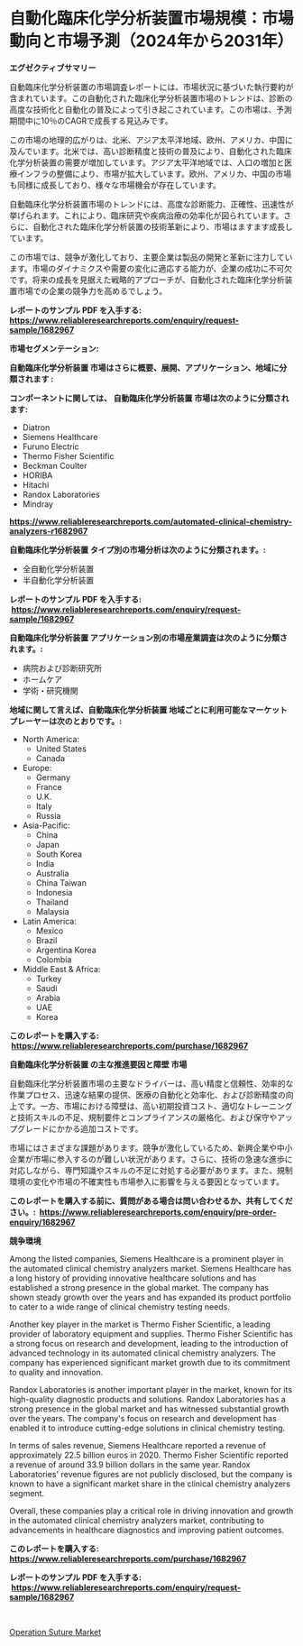 <p><h1>自動化臨床化学分析装置市場規模：市場動向と市場予測（2024年から2031年）</h1></p><p><strong>エグゼクティブサマリー</strong></p>
<p><p>自動臨床化学分析装置の市場調査レポートには、市場状況に基づいた執行要約が含まれています。この自動化された臨床化学分析装置市場のトレンドは、診断の高度な技術化と自動化の普及によって引き起こされています。この市場は、予測期間中に10％のCAGRで成長する見込みです。</p><p>この市場の地理的広がりは、北米、アジア太平洋地域、欧州、アメリカ、中国に及んでいます。北米では、高い診断精度と技術の普及により、自動化された臨床化学分析装置の需要が増加しています。アジア太平洋地域では、人口の増加と医療インフラの整備により、市場が拡大しています。欧州、アメリカ、中国の市場も同様に成長しており、様々な市場機会が存在しています。</p><p>自動臨床化学分析装置市場のトレンドには、高度な診断能力、正確性、迅速性が挙げられます。これにより、臨床研究や疾病治療の効率化が図られています。さらに、自動化された臨床化学分析装置の技術革新により、市場はますます成長しています。</p><p>この市場では、競争が激化しており、主要企業は製品の開発と革新に注力しています。市場のダイナミクスや需要の変化に適応する能力が、企業の成功に不可欠です。将来の成長を見据えた戦略的アプローチが、自動化された臨床化学分析装置市場での企業の競争力を高めるでしょう。</p></p>
<p><strong>レポートのサンプル PDF を入手する: <a href="https://www.reliableresearchreports.com/enquiry/request-sample/1682967">https://www.reliableresearchreports.com/enquiry/request-sample/1682967</a></strong></p>
<p><strong>市場セグメンテーション:</strong></p>
<p><strong> 自動臨床化学分析装置 市場はさらに概要、展開、アプリケーション、地域に分類されます :</strong></p>
<p><strong>コンポーネントに関しては、 自動臨床化学分析装置 市場は次のように分類されます: &nbsp;</strong></p>
<p><ul><li>Diatron</li><li>Siemens Healthcare</li><li>Furuno Electric</li><li>Thermo Fisher Scientific</li><li>Beckman Coulter</li><li>HORIBA</li><li>Hitachi</li><li>Randox Laboratories</li><li>Mindray</li></ul></p>
<p><strong><a href="https://www.reliableresearchreports.com/automated-clinical-chemistry-analyzers-r1682967">https://www.reliableresearchreports.com/automated-clinical-chemistry-analyzers-r1682967</a></strong></p>
<p><strong> 自動臨床化学分析装置 タイプ別の市場分析は次のように分類されます。:</strong></p>
<p><ul><li>全自動化学分析装置</li><li>半自動化学分析装置</li></ul></p>
<p><strong>レポートのサンプル PDF を入手する: &nbsp;<a href="https://www.reliableresearchreports.com/enquiry/request-sample/1682967">https://www.reliableresearchreports.com/enquiry/request-sample/1682967</a></strong></p>
<p><strong> 自動臨床化学分析装置 アプリケーション別の市場産業調査は次のように分類されます。:</strong></p>
<p><ul><li>病院および診断研究所</li><li>ホームケア</li><li>学術・研究機関</li></ul></p>
<p><strong>地域に関して言えば、自動臨床化学分析装置 地域ごとに利用可能なマーケットプレーヤーは次のとおりです。:</strong></p>
<p><ul>
    <li>
        North America:
        <ul>
            <li>United States</li>
            <li>Canada</li>
        </ul>
    </li>
    <li>
        Europe:
        <ul>
            <li>Germany</li>
            <li>France</li>
            <li>U.K.</li>
            <li>Italy</li>
            <li>Russia</li>
        </ul>
    </li>
    <li>
        Asia-Pacific:
        <ul>
            <li>China</li>
            <li>Japan</li>
            <li>South Korea</li>
            <li>India</li>
            <li>Australia</li>
            <li>China Taiwan</li>
            <li>Indonesia</li>
            <li>Thailand</li>
            <li>Malaysia</li>
        </ul>
    </li>
    <li>
        Latin America:
        <ul>
            <li>Mexico</li>
            <li>Brazil</li>
            <li>Argentina Korea</li>
            <li>Colombia</li>
        </ul>
    </li>
    <li>
        Middle East & Africa:
        <ul>
            <li>Turkey</li>
            <li>Saudi</li>
            <li>Arabia</li>
            <li>UAE</li>
            <li>Korea</li>
        </ul>
    </li>
    </ul></p>
<p><strong>このレポートを購入する: &nbsp;<a href="https://www.reliableresearchreports.com/purchase/1682967">https://www.reliableresearchreports.com/purchase/1682967</a></strong></p>
<p><strong>自動臨床化学分析装置 の主な推進要因と障壁 市場</strong></p>
<p><p>自動臨床化学分析装置市場の主要なドライバーは、高い精度と信頼性、効率的な作業プロセス、迅速な結果の提供、医療の自動化と効率化、および診断精度の向上です。一方、市場における障壁は、高い初期投資コスト、適切なトレーニングと技術スキルの不足、規制要件とコンプライアンスの厳格化、および保守やアップグレードにかかる追加コストです。</p><p>市場にはさまざまな課題があります。競争が激化しているため、新興企業や中小企業が市場に参入するのが難しい状況があります。さらに、技術の急速な進歩に対応しながら、専門知識やスキルの不足に対処する必要があります。また、規制環境の変化や市場の不確実性も市場参入に影響を与える要因となっています。</p></p>
<p><strong>このレポートを購入する前に、質問がある場合は問い合わせるか、共有してください。:&nbsp; <a href="https://www.reliableresearchreports.com/enquiry/pre-order-enquiry/1682967">https://www.reliableresearchreports.com/enquiry/pre-order-enquiry/1682967</a></strong></p>
<p><strong>競争環境</strong></p>
<p><p>Among the listed companies, Siemens Healthcare is a prominent player in the automated clinical chemistry analyzers market. Siemens Healthcare has a long history of providing innovative healthcare solutions and has established a strong presence in the global market. The company has shown steady growth over the years and has expanded its product portfolio to cater to a wide range of clinical chemistry testing needs.</p><p>Another key player in the market is Thermo Fisher Scientific, a leading provider of laboratory equipment and supplies. Thermo Fisher Scientific has a strong focus on research and development, leading to the introduction of advanced technology in its automated clinical chemistry analyzers. The company has experienced significant market growth due to its commitment to quality and innovation.</p><p>Randox Laboratories is another important player in the market, known for its high-quality diagnostic products and solutions. Randox Laboratories has a strong presence in the global market and has witnessed substantial growth over the years. The company's focus on research and development has enabled it to introduce cutting-edge solutions in clinical chemistry testing.</p><p>In terms of sales revenue, Siemens Healthcare reported a revenue of approximately 22.5 billion euros in 2020. Thermo Fisher Scientific reported a revenue of around 33.9 billion dollars in the same year. Randox Laboratories' revenue figures are not publicly disclosed, but the company is known to have a significant market share in the clinical chemistry analyzers segment.</p><p>Overall, these companies play a critical role in driving innovation and growth in the automated clinical chemistry analyzers market, contributing to advancements in healthcare diagnostics and improving patient outcomes.</p></p>
<p><strong>このレポートを購入する: &nbsp; <a href="https://www.reliableresearchreports.com/purchase/1682967">https://www.reliableresearchreports.com/purchase/1682967</a></strong></p>
<p><strong>レポートのサンプル PDF を入手する: &nbsp;<a href="https://www.reliableresearchreports.com/enquiry/request-sample/1682967">https://www.reliableresearchreports.com/enquiry/request-sample/1682967</a></strong><strong></strong></p>
<p>&nbsp;</p>
<p><p><a href="https://gratis-rainforest-2ca.notion.site/Operation-Suture-Market-Insight-Market-Trends-Growth-Forecasted-from-2024-TO-2031-595e902b9dd84c5292cf1dd0a46107d2">Operation Suture Market</a></p></p>